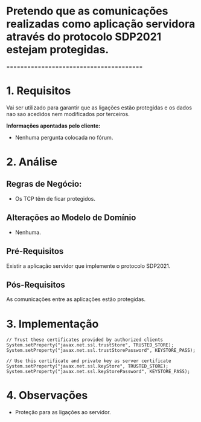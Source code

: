 # Pretendo que as comunicações realizadas como aplicação servidora através do protocolo SDP2021 estejam protegidas.
=======================================

# 1. Requisitos

Vai ser utilizado para garantir que as ligações estão protegidas e os dados nao sao acedidos nem modificados por terceiros.

**Informações apontadas pelo cliente:**

- Nenhuma pergunta colocada no fórum.

# 2. Análise

## Regras de Negócio:

- Os TCP têm de ficar protegidos.

## Alterações ao Modelo de Domínio

- Nenhuma.

## Pré-Requisitos

Existir a aplicação servidor que implemente o protocolo SDP2021.

## Pós-Requisitos

As comunicações entre as aplicações estão protegidas.

# 3. Implementação

    // Trust these certificates provided by authorized clients
    System.setProperty("javax.net.ssl.trustStore", TRUSTED_STORE);
    System.setProperty("javax.net.ssl.trustStorePassword", KEYSTORE_PASS);

    // Use this certificate and private key as server certificate
    System.setProperty("javax.net.ssl.keyStore", TRUSTED_STORE);
    System.setProperty("javax.net.ssl.keyStorePassword", KEYSTORE_PASS);

# 4. Observações

- Proteção para as ligações ao servidor.